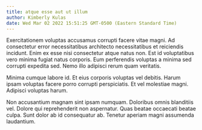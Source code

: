 ```yaml
---
title: atque esse aut ut illum
author: Kimberly Kulas
date: Wed Mar 02 2022 15:51:25 GMT-0500 (Eastern Standard Time)
---
```

Exercitationem voluptas accusamus corrupti facere vitae magni. Ad consectetur error necessitatibus architecto necessitatibus et reiciendis incidunt. Enim ex esse nisi consectetur atque natus non. Est id voluptatibus vero minima fugiat natus corporis. Eum perferendis voluptas a minima sed corrupti expedita sed. Nemo illo adipisci rerum quam veritatis.

 Minima cumque labore id. Et eius corporis voluptas vel debitis. Harum ipsam voluptas facere porro corrupti perspiciatis. Et vel molestiae magni. Adipisci voluptas harum.

 Non accusantium magnam sint ipsam numquam. Doloribus omnis blanditiis vel. Dolore qui reprehenderit non aspernatur. Quas beatae occaecati beatae culpa. Sunt dolor ab id consequatur ab. Tenetur aperiam magni assumenda laudantium.